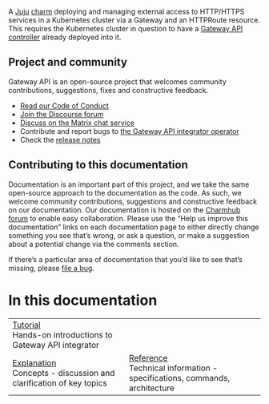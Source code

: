 A [Juju](https://juju.is/) [charm](https://juju.is/docs/olm/charmed-operators) deploying and managing external access to HTTP/HTTPS services in a
Kubernetes cluster via a Gateway and an HTTPRoute resource. This requires the Kubernetes
cluster in question to have a [Gateway API controller](https://gateway-api.sigs.k8s.io/implementations/) already deployed into it.

## Project and community

Gateway API is an open-source project that welcomes community contributions, suggestions, fixes and constructive feedback.

* [Read our Code of Conduct](https://ubuntu.com/community/code-of-conduct)
* [Join the Discourse forum](https://discourse.charmhub.io/tag/synapse)
* [Discuss on the Matrix chat service](https://chat.charmhub.io/charmhub/channels/charm-dev)
* Contribute and report bugs to [the Gateway API integrator operator](https://github.com/canonical/gateway-api-integrator-operator)
* Check the [release notes](https://github.com/canonical/gateway-api-integrator-operator/releases)

## Contributing to this documentation

Documentation is an important part of this project, and we take the same open-source approach to the documentation as the code. As such, we welcome community contributions, suggestions and constructive feedback on our documentation. Our documentation is hosted on the [Charmhub forum](https://discourse.charmhub.io/) to enable easy collaboration. Please use the “Help us improve this documentation” links on each documentation page to either directly change something you see that’s wrong, or ask a question, or make a suggestion about a potential change via the comments section.

If there’s a particular area of documentation that you’d like to see that’s missing, please [file a bug](https://github.com/canonical/gateway-api-integrator-operator/issues).

# In this documentation
|||
|-----------------|----------------|
| [Tutorial](tutorial)</br>  Hands-on introductions to Gateway API integrator ||
| [Explanation](explanation) </br>  Concepts - discussion and clarification of key topics | [Reference](reference) </br>  Technical information - specifications, commands, architecture |

